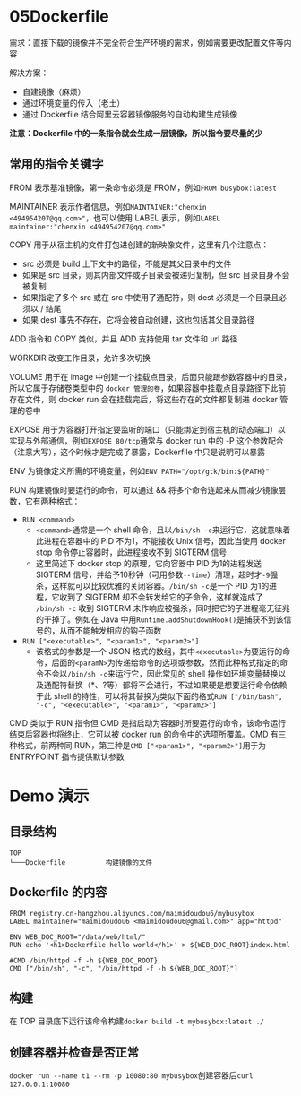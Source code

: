 # 05Dockerfile

需求：直接下载的镜像并不完全符合生产环境的需求，例如需要更改配置文件等内容

解决方案：

- 自建镜像（麻烦）
- 通过环境变量的传入（老土）
- 通过 Dockerfile 结合阿里云容器镜像服务的自动构建生成镜像

**注意：Dockerfile 中的一条指令就会生成一层镜像，所以指令要尽量的少**

## 常用的指令关键字

FROM 表示基准镜像，第一条命令必须是 FROM，例如`FROM busybox:latest`

MAINTAINER 表示作者信息，例如`MAINTAINER:"chenxin <494954207@qq.com>"`，也可以使用 LABEL 表示，例如`LABEL maintainer:"chenxin <494954207@qq.com>"`

COPY 用于从宿主机的文件打包进创建的新映像文件，这里有几个注意点：

- src 必须是 build 上下文中的路径，不能是其父目录中的文件
- 如果是 src 目录，则其内部文件或子目录会被递归复制，但 src 目录自身不会被复制
- 如果指定了多个 src 或在 src 中使用了通配符，则 dest 必须是一个目录且必须以 / 结尾
- 如果 dest 事先不存在，它将会被自动创建，这也包括其父目录路径

ADD 指令和 COPY 类似，并且 ADD 支持使用 tar 文件和 url 路径

WORKDIR 改变工作目录，允许多次切换

VOLUME 用于在 image 中创建一个挂载点目录，后面只能跟参数容器中的目录，所以它属于存储卷类型中的 `docker 管理的卷`，如果容器中挂载点目录路径下此前存在文件，则 docker run 会在挂载完后，将这些存在的文件都复制进 docker 管理的卷中

EXPOSE 用于为容器打开指定要监听的端口（只能绑定到宿主机的动态端口）以实现与外部通信，例如`EXPOSE 80/tcp`通常与 docker run 中的 -P 这个参数配合（注意大写），这个时候才是完成了暴露，Dockerfile 中只是说明可以暴露

ENV 为镜像定义所需的环境变量，例如`ENV PATH="/opt/gtk/bin:${PATH}"`

RUN 构建镜像时要运行的命令，可以通过 && 将多个命令连起来从而减少镜像层数，它有两种格式：

- `RUN <command>`
    - `<command>`通常是一个 shell 命令，且以`/bin/sh -c`来运行它，这就意味着此进程在容器中的 PID 不为1，不能接收 Unix 信号，因此当使用 docker stop 命令停止容器时，此进程接收不到 SIGTERM 信号
    - 这里简述下 docker stop 的原理，它向容器中 PID 为1的进程发送 SIGTERM 信号，并给予10秒钟（可用参数`--time`）清理，超时才`-9`强杀，这样就可以比较优雅的关闭容器。`/bin/sh -c`是一个 PID 为1的进程，它收到了 SIGTERM 却不会转发给它的子命令，这样就造成了 `/bin/sh -c` 收到 SIGTERM 未作响应被强杀，同时把它的子进程毫无征兆的干掉了。例如在 Java 中用`Runtime.addShutdownHook()`是捕获不到该信号的，从而不能触发相应的钩子函数
- `RUN ["<executable>", "<param1>", "<param2>"]`
    - 该格式的参数是一个 JSON 格式的数组，其中`<executable>`为要运行的命令，后面的`<paramN>`为传递给命令的选项或参数，然而此种格式指定的命令不会以`/bin/sh -c`来运行它，因此常见的 shell 操作如环境变量替换以及通配符替换（*、?等）都将不会进行，不过如果硬是想要运行命令依赖于此 shell 的特性，可以将其替换为类似下面的格式`RUN ["/bin/bash", "-c", "<executable>", "<param1>", "<param2>"]`

CMD 类似于 RUN 指令但 CMD 是指启动为容器时所要运行的命令，该命令运行结束后容器也将终止，它可以被 docker run 的命令中的选项所覆盖。CMD 有三种格式，前两种同 RUN，第三种是`CMD ["<param1>", "<param2>"]`用于为 ENTRYPOINT 指令提供默认参数

# Demo 演示
## 目录结构
```
TOP
└───Dockerfile          构建镜像的文件
```
## Dockerfile 的内容

```
FROM registry.cn-hangzhou.aliyuncs.com/maimidoudou6/mybusybox
LABEL maintainer="maimidoudou6 <maimidoudou6@gmail.com>" app="httpd"

ENV WEB_DOC_ROOT="/data/web/html/"
RUN echo '<h1>Dockerfile hello world</h1>' > ${WEB_DOC_ROOT}index.html

#CMD /bin/httpd -f -h ${WEB_DOC_ROOT}
CMD ["/bin/sh", "-c", "/bin/httpd -f -h ${WEB_DOC_ROOT}"]
```
## 构建

在 TOP 目录底下运行该命令构建`docker build -t mybusybox:latest ./`

## 创建容器并检查是否正常

`docker run --name t1 --rm -p 10080:80 mybusybox`创建容器后`curl 127.0.0.1:10080`
